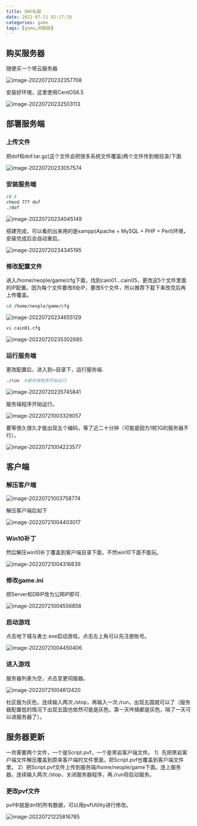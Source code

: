 ```yaml
---
title: DNF私服
date: 2022-07-21 02:17:29
categories: game
tags: [game,伺服器]
---
```


## 购买服务器

随便买一个带云服务器

![image-20220720232357708](DNF私服搭建/image-20220720232357708.png)

安装好环境，这里使用CentOS6.5

![image-20220720232503113](DNF私服搭建/image-20220720232503113.png)

## 部署服务端

### 上传文件

把dof和dof.tar.gz(这个文件会把很多系统文件覆盖)两个文件传到根目录/下面

![image-20220720233057574](DNF私服搭建/image-20220720233057574.png)

### 安装服务端

```bash
cd /
chmod 777 dof
./dof
```

![image-20220720234045149](DNF私服搭建/image-20220720234045149.png)

搭建完成，可以看的出来用的是xampp(Apache + MySQL + PHP + Perl)环境，安装完成后会自动重启。

![image-20220720234345195](DNF私服搭建/image-20220720234345195.png)

### 修改配置文件

进入/home/neople/game/cfg下面，找到cain01...cain05，更改这5个文件里面的IP配置。因为每个文件要改8处IP，要改5个文件，所以推荐下载下来改完后再上传覆盖。

```bash
cd /home/neople/game/cfg
```

![image-20220720234655129](DNF私服搭建/image-20220720234655129.png)

```bash
vi cain01.cfg
```

![image-20220720235302685](DNF私服搭建/image-20220720235302685.png)

### 运行服务端

更改配置后，进入到~目录下，运行服务端.

```bash
./run  #服务端程序开始运行
```

![image-20220720235745841](DNF私服搭建/image-20220720235745841.png)

服务端程序开始运行。

![image-20220721003329057](DNF私服搭建/image-20220721003329057.png)

要等很久很久才能出现五个编码，等了近二十分钟（可能是因为1核1G的服务器不行）。

![image-20220721004223577](DNF私服搭建/image-20220721004223577.png)

## 客户端

### 解压客户端

![image-20220721003758774](DNF私服搭建/image-20220721003758774.png)

解压客户端后如下

![image-20220721004403017](DNF私服搭建/image-20220721004403017.png)

### Win10补丁

然后解压win10补丁覆盖到客户端目录下面，不然win10下面不能玩。

![image-20220721004316839](DNF私服搭建/image-20220721004316839.png)

### 修改game.ini

把Server和DBIP改为公网IP即可.

![image-20220721004556858](DNF私服搭建/image-20220721004556858.png)

### 启动游戏

点击地下城与勇士.exe启动游戏，点击左上角可以先注册账号。

![image-20220721004450406](DNF私服搭建/image-20220721004450406.png)

### 进入游戏

服务器列表为空，点击变更伺服器。

![image-20220721004812420](DNF私服搭建/image-20220721004812420.png)

社区服为灰色，连续输入两次./stop，再输入一次./run，出现五国就可以了（服务器配置低的情况下出现五国也依然可能是灰色，第一天咋搞都是灰色，隔了一天可以进服务器了）。

## 服务器更新

一共需要两个文件，一个是Script.pvf，一个是黑岩客户端文件。
1）先把黑岩客户端文件解压覆盖到原来客户端的文件里面，把Script.pvf也覆盖到客户端文件里。
2）把Script.pvf文件上传到服务端/home/neople/game下面。连上服务器，连续输入两次./stop，关闭服务器程序，再./run将启动服务。

### 更改pvf文件

pvf中就是dnf的所有数据，可以用pvfUtility进行修改。

![image-20220721225816785](DNF私服搭建/image-20220721225816785.png)
